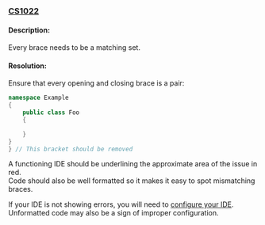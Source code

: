 ### [CS1022](https://docs.microsoft.com/en-us/dotnet/csharp/misc/cs1022)

#### Description:
Every brace needs to be a matching set.

#### Resolution:
Ensure that every opening and closing brace is a pair:  

```csharp
namespace Example
{
    public class Foo
    {

    }
}
} // This bracket should be removed
```

A functioning IDE should be underlining the approximate area of the issue in red.  
Code should also be well formatted so it makes it easy to spot mismatching braces.  

If your IDE is not showing errors, you will need to [configure your IDE](../../IDE%20Configuration.md). Unformatted code may also be a sign of improper configuration.  